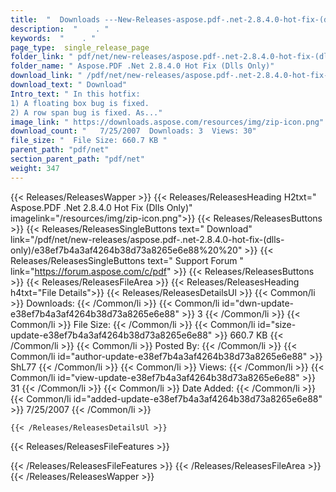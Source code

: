 ```yaml
---
title:  "  Downloads ---New-Releases-aspose.pdf-.net-2.8.4.0-hot-fix-(dlls-only) . " 
description:  "    . " 
keywords:  "    . " 
page_type:  single_release_page
folder_link: " pdf/net/new-releases/aspose.pdf-.net-2.8.4.0-hot-fix-(dlls-only)/"
folder_name: " Aspose.PDF .Net 2.8.4.0 Hot Fix (Dlls Only)"
download_link: " /pdf/net/new-releases/aspose.pdf-.net-2.8.4.0-hot-fix-(dlls-only)/e38ef7b4a3af4264b38d73a8265e6e88"
download_text: " Download"
Intro_text: " In this hotfix:
1) A floating box bug is fixed.
2) A row span bug is fixed. As..."
image_link: " https://downloads.aspose.com/resources/img/zip-icon.png"
download_count: "   7/25/2007  Downloads: 3  Views: 30"
file_size: "  File Size: 660.7 KB "
parent_path: "pdf/net"
section_parent_path: "pdf/net"
weight: 347 
---
```


{{< Releases/ReleasesWapper >}}
  {{< Releases/ReleasesHeading H2txt=" Aspose.PDF .Net 2.8.4.0 Hot Fix (Dlls Only)" imagelink="/resources/img/zip-icon.png">}}
  {{< Releases/ReleasesButtons >}}
    {{< Releases/ReleasesSingleButtons text=" Download" link="/pdf/net/new-releases/aspose.pdf-.net-2.8.4.0-hot-fix-(dlls-only)/e38ef7b4a3af4264b38d73a8265e6e88%20%20" >}}
    {{< Releases/ReleasesSingleButtons text=" Support Forum " link="https://forum.aspose.com/c/pdf" >}}
  {{< Releases/ReleasesButtons >}}
  {{< Releases/ReleasesFileArea >}}
    {{< Releases/ReleasesHeading h4txt="File Details">}}
    {{< Releases/ReleasesDetailsUl >}}
            {{< Common/li  >}} Downloads: {{< /Common/li >}} 
      {{< Common/li id="dwn-update-e38ef7b4a3af4264b38d73a8265e6e88" >}} 3 {{< /Common/li >}} 
      {{< Common/li  >}} File Size: {{< /Common/li >}} 
      {{< Common/li id="size-update-e38ef7b4a3af4264b38d73a8265e6e88" >}} 660.7 KB {{< /Common/li >}} 
      {{< Common/li  >}} Posted By: {{< /Common/li >}} 
      {{< Common/li id="author-update-e38ef7b4a3af4264b38d73a8265e6e88" >}} ShL77 {{< /Common/li >}} 
      {{< Common/li  >}} Views: {{< /Common/li >}} 
      {{< Common/li id="view-update-e38ef7b4a3af4264b38d73a8265e6e88" >}} 31 {{< /Common/li >}} 
      {{< Common/li  >}} Date Added: {{< /Common/li >}} 
      {{< Common/li id="added-update-e38ef7b4a3af4264b38d73a8265e6e88" >}} 7/25/2007 {{< /Common/li >}} 

    {{< /Releases/ReleasesDetailsUl >}}

  {{< Releases/ReleasesFileFeatures >}}
      
  {{< /Releases/ReleasesFileFeatures >}}
 {{< /Releases/ReleasesFileArea >}}
{{< /Releases/ReleasesWapper >}}


